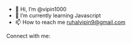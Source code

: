 - 👋 Hi, I’m @vipin1000
- 🌱 I’m currently learning Javascript
- 📫 How to reach me ruhalvipin9@gmail.com

Connect with me:
<!---
vipin1000/vipin1000 is a ✨ special ✨ repository because its `README.md` (this file) appears on your GitHub profile.
You can click the Preview link to take a look at your changes.
--->
